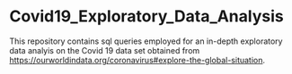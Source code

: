 # Covid19_Exploratory_Data_Analysis
This repository contains sql queries employed for an in-depth exploratory data analyis on the Covid 19 data set obtained from 
https://ourworldindata.org/coronavirus#explore-the-global-situation.
